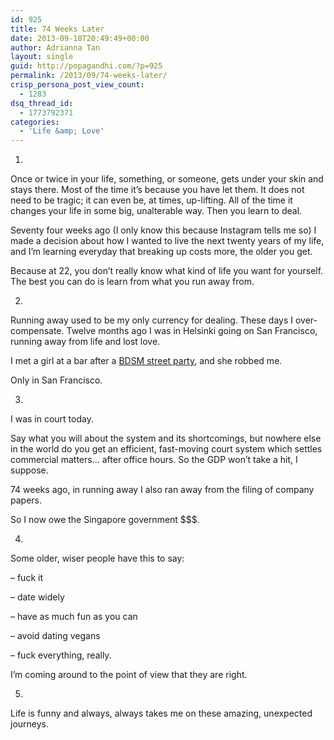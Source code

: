 ```yaml
---
id: 925
title: 74 Weeks Later
date: 2013-09-18T20:49:49+00:00
author: Adrianna Tan
layout: single
guid: http://popagandhi.com/?p=925
permalink: /2013/09/74-weeks-later/
crisp_persona_post_view_count:
  - 1283
dsq_thread_id:
  - 1773792371
categories:
  - 'Life &amp; Love'
---
```

1.

Once or twice in your life, something, or someone, gets under your skin and stays there. Most of the time it&#8217;s because you have let them. It does not need to be tragic; it can even be, at times, up-lifting. All of the time it changes your life in some big, unalterable way. Then you learn to deal.

Seventy four weeks ago (I only know this because Instagram tells me so) I made a decision about how I wanted to live the next twenty years of my life, and I&#8217;m learning everyday that breaking up costs more, the older you get.

Because at 22, you don&#8217;t really know what kind of life you want for yourself. The best you can do is learn from what you run away from.

2.

Running away used to be my only currency for dealing. These days I over-compensate. Twelve months ago I was in Helsinki going on San Francisco, running away from life and lost love.

I met a girl at a bar after a [BDSM street party](http://en.wikipedia.org/wiki/Folsom_Street_Fair), and she robbed me.

Only in San Francisco.

3.

I was in court today.

Say what you will about the system and its shortcomings, but nowhere else in the world do you get an efficient, fast-moving court system which settles commercial matters&#8230; after office hours. So the GDP won&#8217;t take a hit, I suppose.

74 weeks ago, in running away I also ran away from the filing of company papers.

So I now owe the Singapore government $$$.

4.

Some older, wiser people have this to say:

&#8211; fuck it

&#8211; date widely

&#8211; have as much fun as you can

&#8211; avoid dating vegans

&#8211; fuck everything, really.

I&#8217;m coming around to the point of view that they are right.

5.

Life is funny and always, always takes me on these amazing, unexpected journeys.

